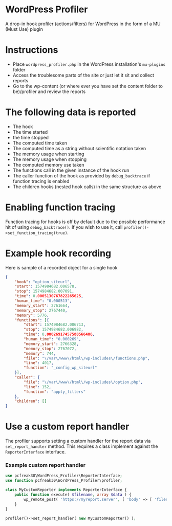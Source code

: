 # WordPress Profiler
A drop-in hook profiler (actions/filters) for WordPress in the form of a MU (Must Use) plugin

# Instructions

* Place `wordpress_profiler.php` in the WordPress installation's `mu-plugins` folder
* Access the troublesome parts of the site or just let it sit and collect reports
* Go to the wp-content (or where ever you have set the content folder to be)/profiler and review the reports

# The following data is reported

* The hook
* The time started
* the time stopped
* The computed time taken
* The computed time as a string without scientific notation taken
* The memory usage when starting
* The memory usage when stopping
* The computed memory use taken
* The functions call in the given instance of the hook run
* The caller function of the hook as provided by `debug_backtrace` if function tracing is enabled
* The children hooks (nested hook calls) in the same structure as above

# Enabling function tracing

Function tracing for hooks is off by default due to the possible performance hit of using `debug_backtrace()`. If you wish to use it, call `profiler()->set_function_tracing(true)`.


# Example hook recording

Here is sample of a recorded object for a single hook

```json
{
    "hook": "option_siteurl",
    "start": 1574984682.006578,
    "stop": 1574984682.007091,
    "time": 0.0005130767822265625,
    "human_time": "0.000513",
    "memory_start": 2761664,
    "memory_stop": 2767440,
    "memory": 5776,
    "functions": [{
        "start": 1574984682.006713,
        "stop": 1574984682.006982,
        "time": 0.00026917457580566406,
        "human_time": "0.000269",
        "memory_start": 2766328,
        "memory_stop": 2767072,
        "memory": 744,
        "file": "\/var\/www\/html\/wp-includes\/functions.php",
        "line": 4017,
        "function": "_config_wp_siteurl"
    }],
    "caller": {
        "file": "\/var\/www\/html\/wp-includes\/option.php",
        "line": 152,
        "function": "apply_filters"
    },
    "children": []
}
```

# Use a custom report handler

The profiler supports setting a custom handler for the report data via `set_report_handler` method. This requires a class implement against the `ReporterInterface` interface.

### Example custom report handler

```php
use pcfreak30\WordPress_Profiler\ReporterInterface;
use function pcfreak30\WordPress_Profiler\profiler;

class MyCustomReporter implements ReporterInterface {
	public function execute( $filename, array $data ) {
		wp_remote_post( 'https://myreport.server', [ 'body' => [ 'filename' => $filename, 'data' => $data ] ] );
	}
}

profiler()->set_report_handler( new MyCustomReporter() );
```
 
